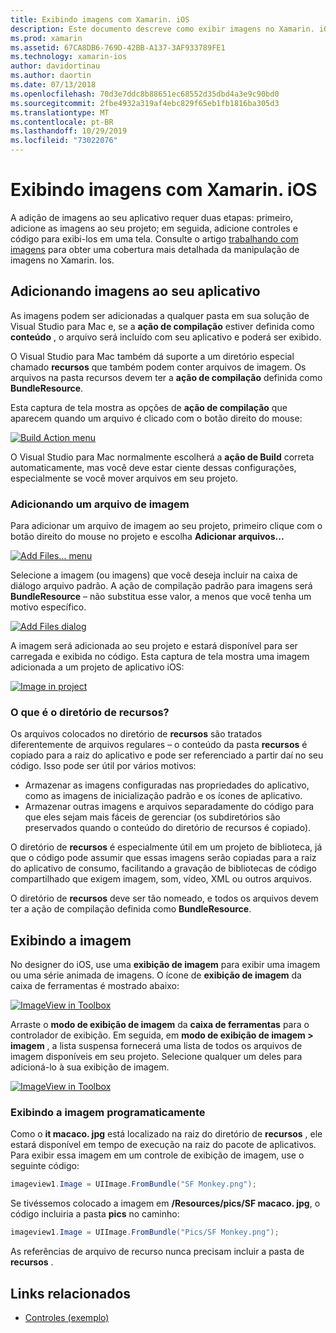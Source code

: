 ```yaml
---
title: Exibindo imagens com Xamarin. iOS
description: Este documento descreve como exibir imagens no Xamarin. iOS. Ele aborda a adição de imagens a um aplicativo de forma programática ou por meio do designer do iOS.
ms.prod: xamarin
ms.assetid: 67CA8DB6-769D-42BB-A137-3AF933789FE1
ms.technology: xamarin-ios
author: davidortinau
ms.author: daortin
ms.date: 07/13/2018
ms.openlocfilehash: 70d3e7ddc8b88651ec68552d35dbd4a3e9c90bd0
ms.sourcegitcommit: 2fbe4932a319af4ebc829f65eb1fb1816ba305d3
ms.translationtype: MT
ms.contentlocale: pt-BR
ms.lasthandoff: 10/29/2019
ms.locfileid: "73022076"
---
```

# <a name="displaying-images-with-xamarinios"></a>Exibindo imagens com Xamarin. iOS

A adição de imagens ao seu aplicativo requer duas etapas: primeiro, adicione as imagens ao seu projeto; em seguida, adicione controles e código para exibi-los em uma tela. Consulte o artigo [trabalhando com imagens](~/ios/app-fundamentals/images-icons/index.md) para obter uma cobertura mais detalhada da manipulação de imagens no Xamarin. Ios.

## <a name="adding-images-to-your-app"></a>Adicionando imagens ao seu aplicativo

As imagens podem ser adicionadas a qualquer pasta em sua solução de Visual Studio para Mac e, se a **ação de compilação** estiver definida como **conteúdo** , o arquivo será incluído com seu aplicativo e poderá ser exibido.

O Visual Studio para Mac também dá suporte a um diretório especial chamado **recursos** que também podem conter arquivos de imagem. Os arquivos na pasta recursos devem ter a **ação de compilação** definida como **BundleResource**.

Esta captura de tela mostra as opções de **ação de compilação** que aparecem quando um arquivo é clicado com o botão direito do mouse:

 [![](image-images/image30a.png "Build Action menu")](image-images/image30a.png#lightbox)

O Visual Studio para Mac normalmente escolherá a **ação de Build** correta automaticamente, mas você deve estar ciente dessas configurações, especialmente se você mover arquivos em seu projeto.

### <a name="adding-an-image-file"></a>Adicionando um arquivo de imagem

Para adicionar um arquivo de imagem ao seu projeto, primeiro clique com o botão direito do mouse no projeto e escolha **Adicionar arquivos...**

 [![](image-images/image31a.png "Add Files... menu")](image-images/image31a.png#lightbox)

Selecione a imagem (ou imagens) que você deseja incluir na caixa de diálogo arquivo padrão. A ação de compilação padrão para imagens será **BundleResource** – não substitua esse valor, a menos que você tenha um motivo específico.

 [![](image-images/image32a.png "Add Files dialog")](image-images/image32a.png#lightbox)

A imagem será adicionada ao seu projeto e estará disponível para ser carregada e exibida no código. Esta captura de tela mostra uma imagem adicionada a um projeto de aplicativo iOS:

 [![](image-images/image33a.png "Image in project")](image-images/image33a.png#lightbox)

### <a name="what-is-the-resources-directory"></a>O que é o diretório de recursos?

Os arquivos colocados no diretório de **recursos** são tratados diferentemente de arquivos regulares – o conteúdo da pasta **recursos** é copiado para a raiz do aplicativo e pode ser referenciado a partir daí no seu código. Isso pode ser útil por vários motivos:

- Armazenar as imagens configuradas nas propriedades do aplicativo, como as imagens de inicialização padrão e os ícones de aplicativo.
- Armazenar outras imagens e arquivos separadamente do código para que eles sejam mais fáceis de gerenciar (os subdiretórios são preservados quando o conteúdo do diretório de recursos é copiado).

O diretório de **recursos** é especialmente útil em um projeto de biblioteca, já que o código pode assumir que essas imagens serão copiadas para a raiz do aplicativo de consumo, facilitando a gravação de bibliotecas de código compartilhado que exigem imagem, som, vídeo, XML ou outros arquivos.

O diretório de **recursos** deve ser tão nomeado, e todos os arquivos devem ter a ação de compilação definida como **BundleResource**.

## <a name="displaying-the-image"></a>Exibindo a imagem

No designer do iOS, use uma **exibição de imagem** para exibir uma imagem ou uma série animada de imagens. O ícone de **exibição de imagem** da caixa de ferramentas é mostrado abaixo:

 [![](image-images/image35a.png "ImageView in Toolbox")](image-images/image35.png#lightbox)

Arraste o **modo de exibição de imagem** da **caixa de ferramentas** para o controlador de exibição. Em seguida, em **modo de exibição de imagem > imagem** , a lista suspensa fornecerá uma lista de todos os arquivos de imagem disponíveis em seu projeto. Selecione qualquer um deles para adicioná-lo à sua exibição de imagem.

 [![](image-images/image36a.png "ImageView in Toolbox")](image-images/image36.png#lightbox)

### <a name="displaying-the-image-programmatically"></a>Exibindo a imagem programaticamente

Como o **it macaco. jpg** está localizado na raiz do diretório de **recursos** , ele estará disponível em tempo de execução na raiz do pacote de aplicativos. Para exibir essa imagem em um controle de exibição de imagem, use o seguinte código:

```csharp
imageview1.Image = UIImage.FromBundle("SF Monkey.png");
```

Se tivéssemos colocado a imagem em **/Resources/pics/SF macaco. jpg**, o código incluiria a pasta **pics** no caminho:

```csharp
imageview1.Image = UIImage.FromBundle("Pics/SF Monkey.png");
```

As referências de arquivo de recurso nunca precisam incluir a pasta de **recursos** .

## <a name="related-links"></a>Links relacionados

- [Controles (exemplo)](https://docs.microsoft.com/samples/xamarin/ios-samples/controls)
